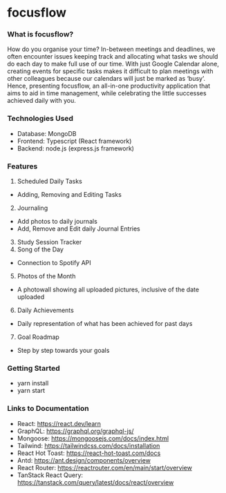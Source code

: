 # focusflow
### What is focusflow?
How do you organise your time? In-between meetings and deadlines, we often encounter issues keeping track and allocating what tasks we should do each day to make full use of our time. With just Google Calendar alone, creating events for specific tasks makes it difficult to plan meetings with other colleagues because our calendars will just be marked as ‘busy’. Hence, presenting focusflow, an all-in-one productivity application that aims to aid in time management, while celebrating the little successes achieved daily with you.
### Technologies Used
- Database: MongoDB
- Frontend: Typescript (React framework)
- Backend: node.js (express.js framework)
### Features
1. Scheduled Daily Tasks
- Adding, Removing and Editing Tasks
2. Journaling
- Add photos to daily journals
- Add, Remove and Edit daily Journal Entries
3. Study Session Tracker
4. Song of the Day
- Connection to Spotify API
5. Photos of the Month
- A photowall showing all uploaded pictures, inclusive of the date uploaded
6. Daily Achievements
- Daily representation of what has been achieved for past days
7. Goal Roadmap
- Step by step towards your goals

### Getting Started
- yarn install
- yarn start

### Links to Documentation
- React: https://react.dev/learn
- GraphQL: https://graphql.org/graphql-js/
- Mongoose: https://mongoosejs.com/docs/index.html
- Tailwind: https://tailwindcss.com/docs/installation
- React Hot Toast: https://react-hot-toast.com/docs
- Antd: https://ant.design/components/overview
- React Router: https://reactrouter.com/en/main/start/overview
- TanStack React Query: https://tanstack.com/query/latest/docs/react/overview

